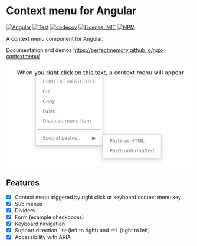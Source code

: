 # Context menu for Angular

[![Angular](https://img.shields.io/badge/Angular-B52E31?logo=angular)](https://angular.io/)
[![Test](https://github.com/PerfectMemory/ngx-contextmenu/actions/workflows/test.yml/badge.svg)](https://github.com/PerfectMemory/ngx-contextmenu/actions/workflows/test.yml) [![codecov](https://codecov.io/gh/PerfectMemory/ngx-contextmenu/branch/master/graph/badge.svg?token=5DSYMY9C9A)](https://codecov.io/gh/PerfectMemory/ngx-contextmenu) [![License: MIT](https://img.shields.io/badge/License-MIT-yellow.svg)](https://opensource.org/licenses/MIT)
[![NPM](https://img.shields.io/badge/NPM-D70012?logo=npm)](https://www.npmjs.com/package/@perfectmemory/ngx-contextmenu)

A context menu component for Angular.

Documentation and demos https://perfectmemory.github.io/ngx-contextmenu/

[![Contextmenu Screenshot](./libs/ngx-contextmenu/src/stories/assets/contextmenu.png)](https://perfectmemory.github.io/ngx-contextmenu/)
## Features

- [x] Context menu triggered by right click or keyboard context menu key
- [x] Sub menus
- [x] Dividers
- [x] Form (example checkboxes)
- [x] Keyboard navigation
- [x] Support direction `ltr` (left to right) and `rtl` (right to left)
- [x] Accessibility with ARIA

